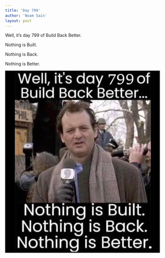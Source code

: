 ```yaml
---
title: 'Day 799'
author: 'Noam Sain'
layout: post
---
```


Well, it’s day 799 of Build Back Better.

Nothing is Built.

Nothing is Back.

Nothing is Better.

![Day 799](/assets/2023/2023-03-30-build-back-biden.jpg "Nothing is better.")
